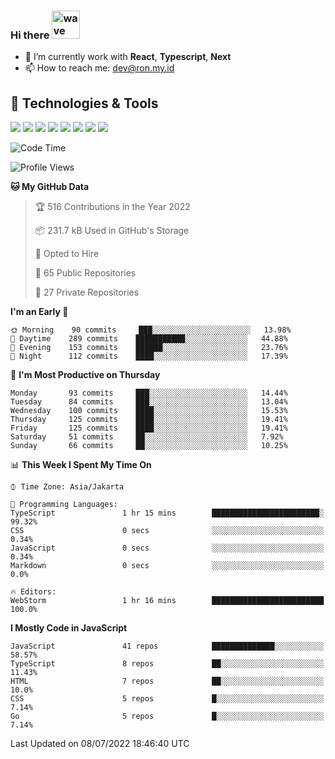 ### Hi there <img src="https://i.ibb.co/q0Hx1KK/wave.gif" alt="wave" width="45px">

- 🌱 I’m currently work with **React**, **Typescript**, **Next**
- 📫 How to reach me: dev@ron.my.id

## 🔧 Technologies & Tools

![](https://img.shields.io/badge/OS-Linux-informational?style=flat&logo=linux&logoColor=white&color=2bbc8a)
![](https://img.shields.io/badge/OS-Windows-informational?style=flat&logo=windows&logoColor=white&color=2bbc8a)
![](https://img.shields.io/badge/Code-JavaScript-informational?style=flat&logo=javascript&logoColor=white&color=2bbc8a)
![](https://img.shields.io/badge/Code-Golang-informational?style=flat&logo=go&logoColor=white&color=2bbc8a)
![](https://img.shields.io/badge/Code-React-informational?style=flat&logo=react&logoColor=white&color=2bbc8a)
![](https://img.shields.io/badge/Code-Next-informational?style=flat&logo=next.js&logoColor=white&color=2bbc8a)
![](https://img.shields.io/badge/Shell-Bash-informational?style=flat&logo=gnu-bash&logoColor=white&color=2bbc8a)
![](https://img.shields.io/badge/Tools-Docker-informational?style=flat&logo=docker&logoColor=white&color=2bbc8a)

<!--START_SECTION:waka-->
![Code Time](http://img.shields.io/badge/Code%20Time-0%20secs-blue)

![Profile Views](http://img.shields.io/badge/Profile%20Views-2-blue)

**🐱 My GitHub Data** 

> 🏆 516 Contributions in the Year 2022
 > 
> 📦 231.7 kB Used in GitHub's Storage 
 > 
> 💼 Opted to Hire
 > 
> 📜 65 Public Repositories 
 > 
> 🔑 27 Private Repositories  
 > 
**I'm an Early 🐤** 

```text
🌞 Morning    90 commits     ███░░░░░░░░░░░░░░░░░░░░░░   13.98% 
🌆 Daytime    289 commits    ███████████░░░░░░░░░░░░░░   44.88% 
🌃 Evening    153 commits    ██████░░░░░░░░░░░░░░░░░░░   23.76% 
🌙 Night      112 commits    ████░░░░░░░░░░░░░░░░░░░░░   17.39%

```
📅 **I'm Most Productive on Thursday** 

```text
Monday       93 commits     ███░░░░░░░░░░░░░░░░░░░░░░   14.44% 
Tuesday      84 commits     ███░░░░░░░░░░░░░░░░░░░░░░   13.04% 
Wednesday    100 commits    ████░░░░░░░░░░░░░░░░░░░░░   15.53% 
Thursday     125 commits    ████░░░░░░░░░░░░░░░░░░░░░   19.41% 
Friday       125 commits    ████░░░░░░░░░░░░░░░░░░░░░   19.41% 
Saturday     51 commits     ██░░░░░░░░░░░░░░░░░░░░░░░   7.92% 
Sunday       66 commits     ██░░░░░░░░░░░░░░░░░░░░░░░   10.25%

```


📊 **This Week I Spent My Time On** 

```text
⌚︎ Time Zone: Asia/Jakarta

💬 Programming Languages: 
TypeScript               1 hr 15 mins        ████████████████████████░   99.32% 
CSS                      0 secs              ░░░░░░░░░░░░░░░░░░░░░░░░░   0.34% 
JavaScript               0 secs              ░░░░░░░░░░░░░░░░░░░░░░░░░   0.34% 
Markdown                 0 secs              ░░░░░░░░░░░░░░░░░░░░░░░░░   0.0%

🔥 Editors: 
WebStorm                 1 hr 16 mins        █████████████████████████   100.0%

```

**I Mostly Code in JavaScript** 

```text
JavaScript               41 repos            ██████████████░░░░░░░░░░░   58.57% 
TypeScript               8 repos             ██░░░░░░░░░░░░░░░░░░░░░░░   11.43% 
HTML                     7 repos             ██░░░░░░░░░░░░░░░░░░░░░░░   10.0% 
CSS                      5 repos             █░░░░░░░░░░░░░░░░░░░░░░░░   7.14% 
Go                       5 repos             █░░░░░░░░░░░░░░░░░░░░░░░░   7.14%

```



 Last Updated on 08/07/2022 18:46:40 UTC
<!--END_SECTION:waka-->
